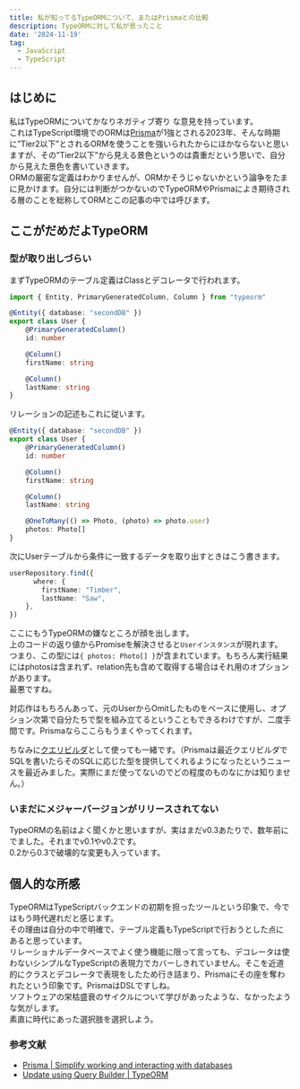 ```yaml
---
title: 私が知ってるTypeORMについて、またはPrismaとの比較
description: TypeORMに対して私が思ったこと
date: '2024-11-19'
tag:
  - JavaScript
  - TypeScript
---
```


## はじめに
私はTypeORMについてかなりネガティブ寄り
な意見を持っています。  
これはTypeScript環境でのORMは[Prisma](https://www.prisma.io/)が1強とされる2023年、そんな時期に”Tier2以下”とされるORMを使うことを強いられたからにほかならないと思いますが、その”Tier2以下”から見える景色というのは貴重だという思いで、自分から見えた景色を書いていきます。  
ORMの厳密な定義はわかりませんが、ORMかそうじゃないかという論争をたまに見かけます。自分には判断がつかないのでTypeORMやPrismaによき期待される層のことを総称してORMとこの記事の中では呼びます。  

## ここがだめだよTypeORM
### 型が取り出しづらい
まずTypeORMのテーブル定義はClassとデコレータで行われます。
```ts
import { Entity, PrimaryGeneratedColumn, Column } from "typeorm"

@Entity({ database: "secondDB" })
export class User {
    @PrimaryGeneratedColumn()
    id: number

    @Column()
    firstName: string

    @Column()
    lastName: string
}
```

リレーションの記述もこれに従います。  

```ts
@Entity({ database: "secondDB" })
export class User {
    @PrimaryGeneratedColumn()
    id: number

    @Column()
    firstName: string

    @Column()
    lastName: string

    @OneToMany(() => Photo, (photo) => photo.user)
    photos: Photo[]
}
```

次にUserテーブルから条件に一致するデータを取り出すときはこう書きます。
```ts
userRepository.find({
      where: {
        firstName: "Timber",
        lastName: "Saw",
    },
})
```
ここにもうTypeORMの嫌なところが顔を出します。  
上のコードの返り値からPromiseを解決させると`Userインスタンス`が現れます。  
つまり、この型には`{ photos: Photo[] }`が含まれています。もちろん実行結果にはphotosは含まれず、relation先も含めて取得する場合はそれ用のオプションがあります。  
最悪ですね。  
  
対応作はもちろんあって、元のUserからOmitしたものをベースに使用し、オプション次第で自分たちで型を組み立てるということもできるわけですが、二度手間です。Prismaならここらもうまくやってくれます。  

ちなみに[クエリビルダ](https://typeorm.io/update-query-builder)として使っても一緒です。（Prismaは最近クエリビルダでSQLを書いたらそのSQLに応じた型を提供してくれるようになったというニュースを最近みました。実際にまだ使ってないのでどの程度のものなにかは知りません。）  

### いまだにメジャーバージョンがリリースされてない

TypeORMの名前はよく聞くかと思いますが、実はまだv0.3あたりで、数年前にでました。それまでv0.1やv0.2です。  
0.2から0.3で破壊的な変更も入っています。  

## 個人的な所感
TypeORMはTypeScriptバックエンドの初期を担ったツールという印象で、今ではもう時代遅れだと感じます。  
その理由は自分の中で明確で、テーブル定義もTypeScriptで行おうとした点にあると思っています。  
リレーショナルデータベースでよく使う機能に限って言っても、デコレータは使わないシンプルなTypeScriptの表現力でカバーしきれていません。そこを近道的にクラスとデコレータで表現をしたため行き詰まり、Prismaにその座を奪われたという印象です。PrismaはDSLですしね。  
ソフトウェアの栄枯盛衰のサイクルについて学びがあったような、なかったような気がします。  
素直に時代にあった選択肢を選択しよう。  


### 参考文献
- [Prisma | Simplify working and interacting with databases ](https://www.prisma.io/)
- [Update using Query Builder | TypeORM](https://typeorm.io/update-query-builder)

